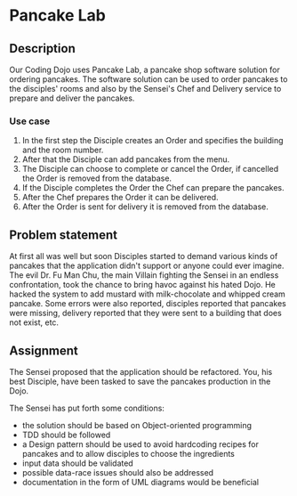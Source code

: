 # Pancake Lab

## Description
Our Coding Dojo uses Pancake Lab, a pancake shop software solution for ordering pancakes.
The software solution can be used to order pancakes to the disciples' rooms and also
by the Sensei's Chef and Delivery service to prepare and deliver the pancakes.

### Use case
1. In the first step the Disciple creates an Order and specifies the building and the room number.
2. After that the Disciple can add pancakes from the menu.
3. The Disciple can choose to complete or cancel the Order, if cancelled the Order is removed from the database.
4. If the Disciple completes the Order the Chef can prepare the pancakes.
5. After the Chef prepares the Order it can be delivered.
6. After the Order is sent for delivery it is removed from the database.

## Problem statement
At first all was well but soon Disciples started to demand various kinds of pancakes that the application
didn't support or anyone could ever imagine.
The evil Dr. Fu Man Chu, the main Villain fighting the Sensei in an endless confrontation, took the chance
to bring havoc against his hated Dojo.
He hacked the system to add mustard with milk-chocolate and whipped cream pancake.
Some errors were also reported, disciples reported that pancakes were missing, delivery reported that they were
sent to a building that does not exist, etc.

## Assignment
The Sensei proposed that the application should be refactored. You, his best Disciple, have been tasked
to save the pancakes production in the Dojo.

The Sensei has put forth some conditions:
- the solution should be based on Object-oriented programming
- TDD should be followed
- a Design pattern should be used to avoid hardcoding recipes for pancakes and to allow disciples to choose the ingredients
- input data should be validated
- possible data-race issues should also be addressed
- documentation in the form of UML diagrams would be beneficial
